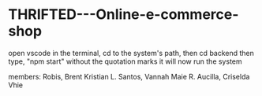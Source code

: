 # THRIFTED---Online-e-commerce-shop
open vscode
in the terminal, cd to the system's path, then cd backend
then type, "npm start" without the quotation marks
it will now run the system

members:
Robis, Brent Kristian L.
Santos, Vannah Maie R.
Aucilla, Criselda Vhie
